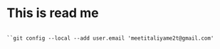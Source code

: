 # This is read me

```git config --local --add user.name 'meet'

``git config --local --add user.email 'meetitaliyame2t@gmail.com'
